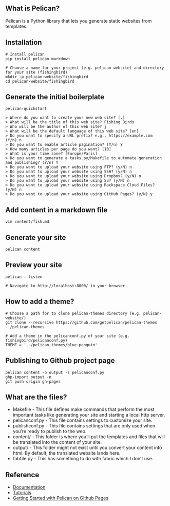 ## What is Pelican?
Pelican is a Python library that lets you generate static websites from templates.

## Installation
```
# Install pelican
pip install pelican markdown

# Choose a name for your project (e.g. pelican-website) and directory for your site (fishingbird)
mkdir -p pelican-website/fishingbird
cd pelican-website/fishingbird
```

## Generate the initial boilerplate
```
pelican-quickstart

> Where do you want to create your new web site? [.]
> What will be the title of this web site? Fishing Birds
> Who will be the author of this web site? j
> What will be the default language of this web site? [en]
> Do you want to specify a URL prefix? e.g., https://example.com   (Y/n) n
> Do you want to enable article pagination? (Y/n) Y
> How many articles per page do you want? [10]
> What is your time zone? [Europe/Paris]
> Do you want to generate a tasks.py/Makefile to automate generation and publishing? (Y/n) Y
> Do you want to upload your website using FTP? (y/N) n
> Do you want to upload your website using SSH? (y/N) n
> Do you want to upload your website using Dropbox? (y/N) n
> Do you want to upload your website using S3? (y/N) n
> Do you want to upload your website using Rackspace Cloud Files? (y/N) n
> Do you want to upload your website using GitHub Pages? (y/N) y
```

## Add content in a markdown file
```
vim content/fish.md
```

## Generate your site
```
pelican content
```

## Preview your site
```
pelican --listen

# Navigate to http://localhost:8000/ in your browser.
```

## How to add a theme?
```
# Choose a path for to clone pelican-themes directory (e.g. pelican-website/)
git clone --recursive https://github.com/getpelican/pelican-themes ../pelican-themes

# Add a theme in the pelicanconf.py of your site (e.g. fishingbird/pelicanconf.py)
THEME = '../pelican-themes/blue-penguin'
```

## Publishing to Github project page
```
pelican content -o output -s pelicanconf.py
ghp-import output -n 
git push origin gh-pages
```

## What are the files?

  * Makefile - This file defines make commands that perform the most important tasks like generating your site and starting a local http server.
  * pelicanconf.py - This file contains settings to customize your site.
  * publishconf.py - This file contains settings that are only used when you’re ready to publish to the web.
  * content/ - This folder is where you’ll put the templates and files that will be translated into the content of your site.
  * output/ - This folder might not exist until you convert your content into html. By default, the translated website lands here.
  * fabfile.py - This has something to do with fabric which I don’t use.


## Reference

  * [Documentation](https://docs.getpelican.com/en/stable/)
  * [Tutorials](https://github.com/getpelican/pelican/wiki/Tutorials)
  * [Getting Started with Pelican on Github Pages](https://blog.justalfred.com/getting-started-with-pelican-on-github-pages.html)
